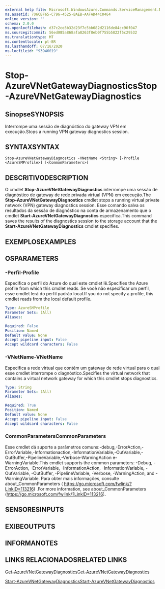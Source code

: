 ```yaml
---
external help file: Microsoft.WindowsAzure.Commands.ServiceManagement.Network.dll-Help.xml
ms.assetid: 706CBF65-C796-4525-BAEB-AAFAD44C0464
online version: ''
schema: 2.0.0
ms.openlocfilehash: d37c2ce3b32d23f7c5bb682d2116de84cc90f047
ms.sourcegitcommit: 56ed085a868afa8263f8eb0f755b5822f5c29532
ms.translationtype: MT
ms.contentlocale: pt-BR
ms.lasthandoff: 07/18/2020
ms.locfileid: "93946019"
---
```

# <span data-ttu-id="4bfbd-101">Stop-AzureVNetGatewayDiagnostics</span><span class="sxs-lookup"><span data-stu-id="4bfbd-101">Stop-AzureVNetGatewayDiagnostics</span></span>

## <span data-ttu-id="4bfbd-102">Sinopse</span><span class="sxs-lookup"><span data-stu-id="4bfbd-102">SYNOPSIS</span></span>
<span data-ttu-id="4bfbd-103">Interrompe uma sessão de diagnóstico do gateway VPN em execução.</span><span class="sxs-lookup"><span data-stu-id="4bfbd-103">Stops a running VPN gateway diagnostics session.</span></span>

## <span data-ttu-id="4bfbd-104">SYNTAX</span><span class="sxs-lookup"><span data-stu-id="4bfbd-104">SYNTAX</span></span>

```
Stop-AzureVNetGatewayDiagnostics -VNetName <String> [-Profile <AzureSMProfile>] [<CommonParameters>]
```

## <span data-ttu-id="4bfbd-105">DESCRITIVO</span><span class="sxs-lookup"><span data-stu-id="4bfbd-105">DESCRIPTION</span></span>
<span data-ttu-id="4bfbd-106">O cmdlet **Stop-AzureVNetGatewayDiagnostics** interrompe uma sessão de diagnóstico de gateway de rede privada virtual (VPN) em execução.</span><span class="sxs-lookup"><span data-stu-id="4bfbd-106">The **Stop-AzureVNetGatewayDiagnostics** cmdlet stops a running virtual private network (VPN) gateway diagnostics session.</span></span>
<span data-ttu-id="4bfbd-107">Esse comando salva os resultados da sessão de diagnóstico na conta de armazenamento que o cmdlet **Start-AzureVNetGatewayDiagnostics** especifica.</span><span class="sxs-lookup"><span data-stu-id="4bfbd-107">This command saves the results of the diagnostics session to the storage account that the **Start-AzureVNetGatewayDiagnostics** cmdlet specifies.</span></span>

## <span data-ttu-id="4bfbd-108">EXEMPLOS</span><span class="sxs-lookup"><span data-stu-id="4bfbd-108">EXAMPLES</span></span>

## <span data-ttu-id="4bfbd-109">OS</span><span class="sxs-lookup"><span data-stu-id="4bfbd-109">PARAMETERS</span></span>

### <span data-ttu-id="4bfbd-110">-Perfil</span><span class="sxs-lookup"><span data-stu-id="4bfbd-110">-Profile</span></span>
<span data-ttu-id="4bfbd-111">Especifica o perfil do Azure do qual este cmdlet lê.</span><span class="sxs-lookup"><span data-stu-id="4bfbd-111">Specifies the Azure profile from which this cmdlet reads.</span></span> <span data-ttu-id="4bfbd-112">Se você não especificar um perfil, esse cmdlet lerá do perfil padrão local.</span><span class="sxs-lookup"><span data-stu-id="4bfbd-112">If you do not specify a profile, this cmdlet reads from the local default profile.</span></span>

```yaml
Type: AzureSMProfile
Parameter Sets: (All)
Aliases: 

Required: False
Position: Named
Default value: None
Accept pipeline input: False
Accept wildcard characters: False
```

### <span data-ttu-id="4bfbd-113">-VNetName</span><span class="sxs-lookup"><span data-stu-id="4bfbd-113">-VNetName</span></span>
<span data-ttu-id="4bfbd-114">Especifica a rede virtual que contém um gateway de rede virtual para o qual esse cmdlet interrompe o diagnóstico.</span><span class="sxs-lookup"><span data-stu-id="4bfbd-114">Specifies the virtual network that contains a virtual network gateway for which this cmdlet stops diagnostics.</span></span>

```yaml
Type: String
Parameter Sets: (All)
Aliases: 

Required: True
Position: Named
Default value: None
Accept pipeline input: False
Accept wildcard characters: False
```

### <span data-ttu-id="4bfbd-115">CommonParameters</span><span class="sxs-lookup"><span data-stu-id="4bfbd-115">CommonParameters</span></span>
<span data-ttu-id="4bfbd-116">Esse cmdlet dá suporte a parâmetros comuns:-debug,-ErrorAction,-ErrorVariable,-Informationaction,-InformationVariable,-OutVariable,-OutBuffer,-PipelineVariable,-Verbose-WarningAction e-WarningVariable.</span><span class="sxs-lookup"><span data-stu-id="4bfbd-116">This cmdlet supports the common parameters: -Debug, -ErrorAction, -ErrorVariable, -InformationAction, -InformationVariable, -OutVariable, -OutBuffer, -PipelineVariable, -Verbose, -WarningAction, and -WarningVariable.</span></span> <span data-ttu-id="4bfbd-117">Para obter mais informações, consulte about_CommonParameters ( https://go.microsoft.com/fwlink/?LinkID=113216) .</span><span class="sxs-lookup"><span data-stu-id="4bfbd-117">For more information, see about_CommonParameters (https://go.microsoft.com/fwlink/?LinkID=113216).</span></span>

## <span data-ttu-id="4bfbd-118">SENSORES</span><span class="sxs-lookup"><span data-stu-id="4bfbd-118">INPUTS</span></span>

## <span data-ttu-id="4bfbd-119">EXIBE</span><span class="sxs-lookup"><span data-stu-id="4bfbd-119">OUTPUTS</span></span>

## <span data-ttu-id="4bfbd-120">INFORMA</span><span class="sxs-lookup"><span data-stu-id="4bfbd-120">NOTES</span></span>

## <span data-ttu-id="4bfbd-121">LINKS RELACIONADOS</span><span class="sxs-lookup"><span data-stu-id="4bfbd-121">RELATED LINKS</span></span>

[<span data-ttu-id="4bfbd-122">Get-AzureVNetGatewayDiagnostics</span><span class="sxs-lookup"><span data-stu-id="4bfbd-122">Get-AzureVNetGatewayDiagnostics</span></span>](./Get-AzureVNetGatewayDiagnostics.md)

[<span data-ttu-id="4bfbd-123">Start-AzureVNetGatewayDiagnostics</span><span class="sxs-lookup"><span data-stu-id="4bfbd-123">Start-AzureVNetGatewayDiagnostics</span></span>](./Start-AzureVNetGatewayDiagnostics.md)


